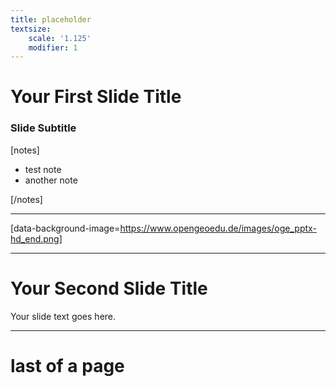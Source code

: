 ```yaml
---
title: placeholder
textsize:
    scale: '1.125'
    modifier: 1
---
```


# Your First Slide Title

### Slide Subtitle

[notes]

- test note
- another note

[/notes]

---

[data-background-image=https://www.opengeoedu.de/images/oge_pptx-hd_end.png]

---

# Your Second Slide Title

Your slide text goes here.

---

# last of a page